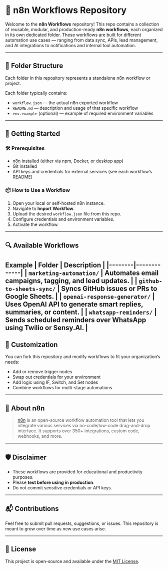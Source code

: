 # 🧩 n8n Workflows Repository

Welcome to the **n8n Workflows** repository! This repo contains a collection of reusable, modular, and production-ready **n8n workflows**, each organized in its own dedicated folder. These workflows are built for different automation use cases — ranging from data sync, APIs, lead management, and AI integrations to notifications and internal tool automation.

---

## 📁 Folder Structure

Each folder in this repository represents a standalone n8n workflow or project. 


Each folder typically contains:

- `workflow.json` — the actual n8n exported workflow
- `README.md` — description and usage of that specific workflow
- `env.example` (optional) — example of required environment variables

---

## 🚀 Getting Started

### 🛠 Prerequisites

- [n8n](https://n8n.io/) installed (either via npm, Docker, or desktop app)
- Git installed
- API keys and credentials for external services (see each workflow’s README)

### 📦 How to Use a Workflow

1. Open your local or self-hosted n8n instance.
2. Navigate to **Import Workflow**.
3. Upload the desired `workflow.json` file from this repo.
4. Configure credentials and environment variables.
5. Activate the workflow.

---

## 🔍 Available Workflows

**Example**
| Folder | Description |
|--------|-------------|
| `marketing-automation/` | Automates email campaigns, tagging, and lead updates. |
| `github-to-sheets-sync/` | Syncs GitHub issues or PRs to Google Sheets. |
| `openai-response-generator/` | Uses OpenAI API to generate smart replies, summaries, or content. |
| `whatsapp-reminders/` | Sends scheduled reminders over WhatsApp using Twilio or Sensy.AI. |
---

## 🧪 Customization

You can fork this repository and modify workflows to fit your organization’s needs:
- Add or remove trigger nodes
- Swap out credentials for your environment
- Add logic using IF, Switch, and Set nodes
- Combine workflows for multi-stage automations

---

## 🧠 About n8n

> [n8n](https://n8n.io) is an open-source workflow automation tool that lets you integrate various services via no-code/low-code drag-and-drop interface. It supports over 350+ integrations, custom code, webhooks, and more.

---

## 🛡 Disclaimer

- These workflows are provided for educational and productivity purposes.
- Please **test before using in production**.
- Do not commit sensitive credentials or API keys.

---

## 📬 Contributions

Feel free to submit pull requests, suggestions, or issues. This repository is meant to grow over time as new use cases arise.

---

## 📄 License

This project is open-source and available under the [MIT License](LICENSE).



